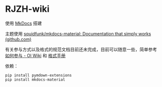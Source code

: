 # RJZH-wiki

使用 [MkDocs](https://www.mkdocs.org/) 搭建

主题使用 [squidfunk/mkdocs-material: Documentation that simply works (github.com)](https://github.com/squidfunk/mkdocs-material)

有关参与方式以及格式的规范文档目前还未完成，目前可以随意一些，简单参考 [如何参与 - OI Wiki](https://oi-wiki.org/intro/htc/)
和 [格式手册](https://oi-wiki.org/intro/format/)

依赖：

```shell
pip install pymdown-extensions
pip install mkdocs-material
```

